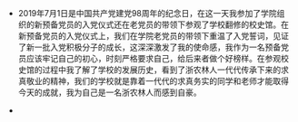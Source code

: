 
- 2019年7月1日是中国共产党建党98周年的纪念日，在这一天我参加了学院组织的新预备党员的入党仪式还在老党员的带领下参观了学校翻修的校史馆。在新预备党员的入党仪式上，我们在学院老党员的带领下重温了入党誓词，见证了新一批入党积极分子的成长，这深深激发了我的使命感，我作为一名预备党员应该牢记自己的初心，时刻严格要求自己，给后来者做个好榜样。在参观校史馆的过程中我了解了学校的发展历史，看到了浙农林人一代代传承下来的求真敬业的精神，我们的学校就是靠着一代代的求真务实的同学和老师才能取得今天的成就，我为自己是一名浙农林人而感到自豪。

- 
